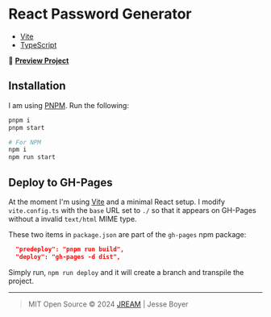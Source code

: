 # React Password Generator

- [Vite](https://vitejs.dev/)
- [TypeScript](https://www.typescriptlang.org/)

 📖 **[Preview Project](https://jream.github.io/react-passwd/)**

## Installation

I am using [PNPM](https://pnpm.io/). Run the following:

```bash
pnpm i
pnpm start

# For NPM
npm i
npm run start
```

## Deploy to GH-Pages

At the moment I'm using [Vite](https://vitejs.dev/) and a minimal React setup. I modify `vite.config.ts` with the `base` URL set to `./` so that it appears on GH-Pages without a invalid `text/html` MIME type.

These two items in `package.json` are part of the `gh-pages` npm package:

```json
  "predeploy": "pnpm run build",
  "deploy": "gh-pages -d dist",
```

Simply run, `npm run deploy` and it will create a branch and transpile the project.

---

> MIT Open Source
> &copy; 2024 [JREAM](https://jream.com) | Jesse Boyer
